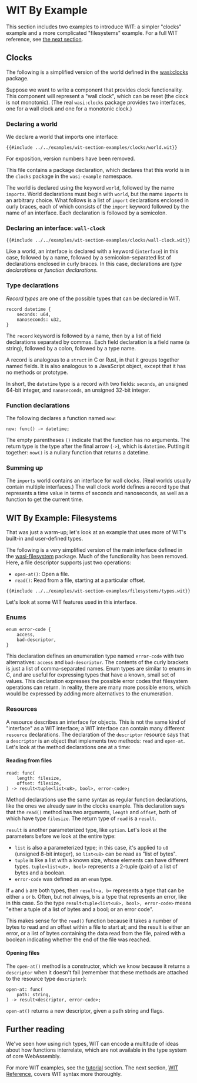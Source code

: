 # WIT By Example

This section includes two examples to introduce WIT:
a simpler "clocks" example and a more complicated "filesystems" example.
For a full WIT reference, see [the next section](./wit.md).

## Clocks

The following is a simplified version of the world defined in
the [wasi:clocks](https://github.com/WebAssembly/wasi-clocks) package.

Suppose we want to write a component that provides clock functionality.
This component will represent a "wall clock", which can be reset
(the clock is not monotonic).
(The real `wasi:clocks` package provides two interfaces,
one for a wall clock and one for a monotonic clock.)

### Declaring a world

We declare a world that imports one interface:

```wit
{{#include ../../examples/wit-section-examples/clocks/world.wit}}
```

For exposition, version numbers have been removed.

This file contains a package declaration, which declares that
this world is in the `clocks` package in the `wasi-example` namespace.

The world is declared using the keyword `world`, followed by
the name `imports`.
World declarations must begin with `world`, but the name `imports`
is an arbitrary choice.
What follows is a list of `import` declarations enclosed in curly braces,
each of which consists of the `import` keyword
followed by the name of an interface.
Each declaration is followed by a semicolon.

### Declaring an interface: `wall-clock`

```wit
{{#include ../../examples/wit-section-examples/clocks/wall-clock.wit}}
```

Like a world, an interface is declared with a keyword (`interface`) in this case,
followed by a name, followed by a semicolon-separated list of declarations enclosed
in curly braces.
In this case, declarations are _type declarations_ or _function declarations_.


### Type declarations

_Record types_ are one of the possible types that can be declared in WIT.

```wit
record datetime {
    seconds: u64,
    nanoseconds: u32,
}
```

The `record` keyword is followed by a name, then by a list of
field declarations separated by commas.
Each field declaration is a field name (a string), followed by
a colon, followed by a type name.

A record is analogous to a `struct` in C or Rust,
in that it groups together named fields.
It is also analogous to a JavaScript object, except
that it has no methods or prototype.

In short, the `datetime` type is a record with two fields:
`seconds`, an unsigned 64-bit integer, and `nanoseconds`,
an unsigned 32-bit integer.

### Function declarations

The following declares a function named `now`:

```wit
now: func() -> datetime;
```

The empty parentheses `()` indicate that the function has no arguments.
The return type is the type after the final arrow (`->`),
which is `datetime`.
Putting it together: `now()` is a nullary function that returns a datetime.

### Summing up

The `imports` world contains an interface for wall clocks.
(Real worlds usually contain multiple interfaces.)
The wall clock world defines a record type that represents a time value
in terms of seconds and nanoseconds,
as well as a function to get the current time.


## WIT By Example: Filesystems

That was just a warm-up; let's look at an example that uses
more of WIT's built-in and user-defined types.

The following is a very simplified version of the main interface
defined in the [wasi-filesystem](https://github.com/WebAssembly/wasi-filesystem) package.
Much of the functionality has been removed.
Here, a file descriptor supports just two operations:
* `open-at()`: Open a file.
* `read()`: Read from a file, starting at a particular offset.

```wit
{{#include ../../examples/wit-section-examples/filesystems/types.wit}}
```

Let's look at some WIT features used in this interface.

### Enums

```wit
enum error-code {
    access,
    bad-descriptor,
}
```

This declaration defines an enumeration type named `error-code`
with two alternatives: `access` and `bad-descriptor`.
The contents of the curly brackets is just a list of comma-separated names.
Enum types are similar to enums in C, and are useful for
expressing types that have a known, small set of values.
This declaration expresses the possible error codes
that filesystem operations can return.
In reality, there are many more possible errors,
which would be expressed by adding more alternatives to the enumeration.

### Resources

A resource describes an interface for objects.
This is not the same kind of "interface" as a WIT interface;
a WIT interface can contain many different `resource` declarations.
The declaration of the `descriptor` resource says that
a `descriptor` is an object that implements two methods:
`read` and `open-at`.
Let's look at the method declarations one at a time:

#### Reading from files

```wit
read: func(
    length: filesize,
    offset: filesize,
) -> result<tuple<list<u8>, bool>, error-code>;
```

Method declarations use the same syntax as regular function declarations,
like the ones we already saw in the clocks example.
This declaration says that the `read()` method has two arguments,
`length` and `offset`, both of which have type `filesize`.
The return type of `read` is a `result`.

`result` is another parameterized type, like `option`.
Let's look at the parameters before we look at the entire type:
* `list` is also a parameterized type; in this case,
  it's applied to `u8` (unsigned 8-bit integer),
  so `list<u8>` can be read as "list of bytes".
* `tuple` is like a list with a known size,
  whose elements can have different types.
  `tuple<list<u8>, bool>` represents a 2-tuple (pair)
  of a list of bytes and a boolean.
* `error-code` was defined as an `enum` type.

If `a` and `b` are both types, then `result<a, b>` represents
a type that can be either `a` or `b`.
Often, but not always, `b` is a type that represents an error,
like in this case.
So the type `result<tuple<list<u8>, bool>, error-code>` means
"either a tuple of a list of bytes and a bool; or an error code".

This makes sense for the `read()` function because it takes a
number of bytes to read and an offset within a file to start at;
and the result is either an error, or a list of bytes containing
the data read from the file,
paired with a boolean indicating whether the end of the file was
reached.

#### Opening files

The `open-at()` method is a constructor, which we know because
it returns a `descriptor` when it doesn't fail (remember that
these methods are attached to the resource type `descriptor`):

```wit
open-at: func(
    path: string,
) -> result<descriptor, error-code>;
```

`open-at()` returns a new descriptor, given a path string and flags.

## Further reading

We've seen how using rich types, WIT can encode a multitude
of ideas about how functions interrelate,
which are not available in the type system of core WebAssembly.

For more WIT examples, see the [tutorial](../tutorial.md) section.
The next section, [WIT Reference](./wit.md), covers WIT syntax
more thoroughly.
